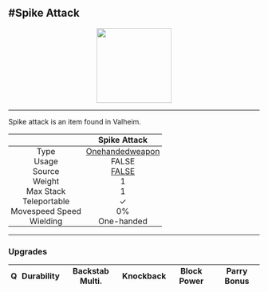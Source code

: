 <meta property="og:title" content="Spike Attack - MoreValheim" /><meta property="og:type" content="website" /><meta property="og:image" content="/assets/spike_attack.png" /><meta property="og:description" content="Spike Attack is an item found in Valheim." /><meta name="theme-color" content="#546D78"><meta name="twitter:card" content="summary_large_image">
#Spike Attack
-------------
<style>img {width:20px;}.tb {width:150px;display: block;margin-left: auto;margin-right: auto;}</style>

<style>.md-typeset table:not([class]) th:not([align]) {min-width:unset!important;}</style>
<style>td{padding:0em 0.3em!important;text-align:center!important;border-left:.05rem solid var(--md-default-fg-color--lightest)}</style>

<style>th{padding:0.1em 0.3em!important;text-align:center!important;font-weight:bold}</style>

<style>pre{text-align:right!important}</style>
<style>table tr td:first-child {border-left: 0;};</style>

<figure><img src="/assets/spike_attack.png" class="tb" /><figcaption><small></small></figcaption></figure>

-------------

Spike attack is an item found in Valheim.

|        | Spike Attack              |
| ----------- | ------------------------------------ |
| Type | [Onehandedweapon](../../types/onehandedweapon)
| Usage | FALSE<br>
| Source | [FALSE](../../items/false)
| Weight | 1 |
| Max Stack | 1 |
| Teleportable | ✓
| Movespeed Speed | 0%
| Wielding | One-handed


-------------

### Upgrades
| Q | Durability | Backstab Multi. | Knockback | Block Power | Parry Bonus
| - | - | - | - | - | - 
